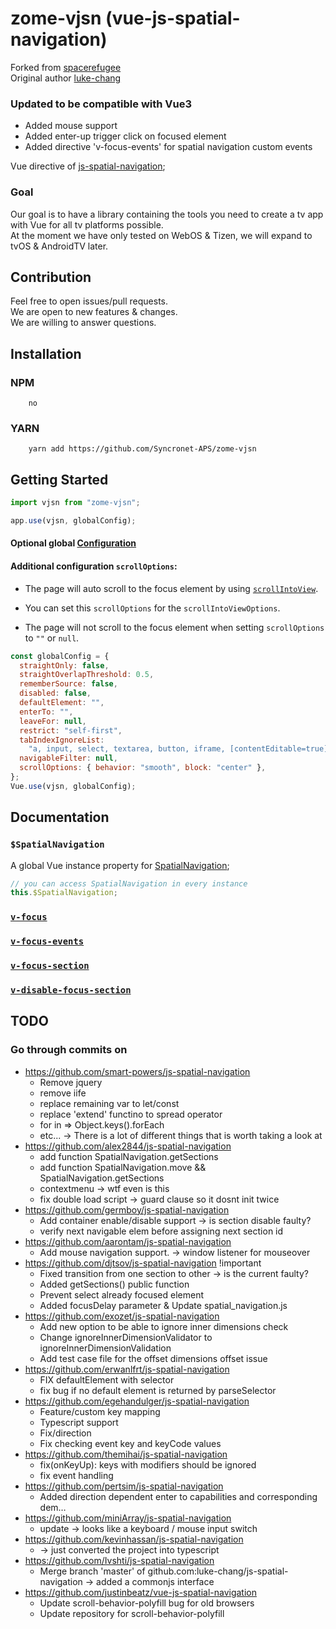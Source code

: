 # zome-vjsn (vue-js-spatial-navigation)

<!-- [![npm version](http://img.shields.io/npm/v/vue-js-spatial-navigation.svg?style=flat)](https://npmjs.org/package/vue-js-spatial-navigation "View this project on npm") -->

Forked from [spacerefugee](https://github.com/spacerefugee/vue-js-spatial-navigation) \
Original author [luke-chang](https://github.com/luke-chang/js-spatial-navigation)

### Updated to be compatible with Vue3

- Added mouse support
- Added enter-up trigger click on focused element
- Added directive 'v-focus-events' for spatial navigation custom events

Vue directive of [js-spatial-navigation](https://github.com/luke-chang/js-spatial-navigation);

### Goal

Our goal is to have a library containing the tools you need to create a tv app with Vue for all tv platforms possible. \
At the moment we have only tested on WebOS & Tizen, we will expand to tvOS & AndroidTV later.

## Contribution

Feel free to open issues/pull requests. \
We are open to new features & changes. \
We are willing to answer questions.

## Installation

### NPM

```shell
    no
```

### YARN

```shell
    yarn add https://github.com/Syncronet-APS/zome-vjsn
```

## Getting Started

```javascript
import vjsn from "zome-vjsn";

app.use(vjsn, globalConfig);
```

#### Optional global [Configuration](https://github.com/luke-chang/js-spatial-navigation#configuration)

#### Additional configuration `scrollOptions`:

- The page will auto scroll to the focus element by using [`scrollIntoView`](https://developer.mozilla.org/en-US/docs/Web/API/Element/scrollIntoView).

- You can set this `scrollOptions` for the `scrollIntoViewOptions`.

- The page will not scroll to the focus element when setting `scrollOptions` to `""` or `null`.

```javascript
const globalConfig = {
  straightOnly: false,
  straightOverlapThreshold: 0.5,
  rememberSource: false,
  disabled: false,
  defaultElement: "",
  enterTo: "",
  leaveFor: null,
  restrict: "self-first",
  tabIndexIgnoreList:
    "a, input, select, textarea, button, iframe, [contentEditable=true]",
  navigableFilter: null,
  scrollOptions: { behavior: "smooth", block: "center" },
};
Vue.use(vjsn, globalConfig);
```

## Documentation

### `$SpatialNavigation`

A global Vue instance property for [SpatialNavigation](https://github.com/luke-chang/js-spatial-navigation#api-reference);

```javascript
// you can access SpatialNavigation in every instance
this.$SpatialNavigation;
```

### [`v-focus`](https://github.com/Syncronet-APS/vue-js-spatial-navigation/blob/master/docs/v-focus.md)

### [`v-focus-events`](https://github.com/Syncronet-APS/vue-js-spatial-navigation/blob/master/docs/v-focus-events.md)

### [`v-focus-section`](https://github.com/Syncronet-APS/vue-js-spatial-navigation/blob/master/docs/v-focus-section.md)

### [`v-disable-focus-section`](https://github.com/Syncronet-APS/vue-js-spatial-navigation/blob/master/docs/v-disable-focus-section.md)

## TODO

### Go through commits on

- https://github.com/smart-powers/js-spatial-navigation
  - Remove jquery
  - remove iife
  - replace remaining var to let/const
  - replace 'extend' functino to spread operator
  - for in => Object.keys().forEach
  - etc... -> There is a lot of different things that is worth taking a look at
- https://github.com/alex2844/js-spatial-navigation
  - add function SpatialNavigation.getSections
  - add function SpatialNavigation.move && SpatialNavigation.getSections
  - contextmenu -> wtf even is this
  - fix double load script -> guard clause so it dosnt init twice
- https://github.com/germboy/js-spatial-navigation
  - Add container enable/disable support -> is section disable faulty?
  - verify next navigable elem before assigning next section id
- https://github.com/aarontam/js-spatial-navigation
  - Add mouse navigation support. -> window listener for mouseover
- https://github.com/djtsov/js-spatial-navigation !important
  - Fixed transition from one section to other -> is the current faulty?
  - Added getSections() public function
  - Prevent select already focused element
  - Added focusDelay parameter & Update spatial_navigation.js
- https://github.com/exozet/js-spatial-navigation
  - Add new option to be able to ignore inner dimensions check
  - Change ignoreInnerDimensionValidator to ignoreInnerDimensionValidation
  - Add test case file for the offset dimensions offset issue
- https://github.com/erwanlfrt/js-spatial-navigation
  - FIX defaultElement with selector
  - fix bug if no default element is returned by parseSelector
- https://github.com/egehandulger/js-spatial-navigation
  - Feature/custom key mapping
  - Typescript support
  - Fix/direction
  - Fix checking event key and keyCode values
- https://github.com/themihai/js-spatial-navigation
  - fix(onKeyUp): keys with modifiers should be ignored
  - fix event handling
- https://github.com/pertsim/js-spatial-navigation
  - Added direction dependent enter to capabilities and corresponding dem…
- https://github.com/miniArray/js-spatial-navigation
  - update -> looks like a keyboard / mouse input switch
- https://github.com/kevinhassan/js-spatial-navigation
  - -> just converted the project into typescript
- https://github.com/Ivshti/js-spatial-navigation
  - Merge branch 'master' of github.com:luke-chang/js-spatial-navigation -> added a commonjs interface
- https://github.com/justinbeatz/vue-js-spatial-navigation
  - Update scroll-behavior-polyfill bug for old browsers
  - Update repository for scroll-behavior-polyfill
